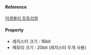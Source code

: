 #### Reference
[어셈블리 듀토리얼](https://github.com/gurugio/book_assembly_8086_ko/blob/master/README.md)
#### Property
- 레지스터 크기 : 16bit
- 메모리 크기 : 20bit (레지스터 두개 사용)